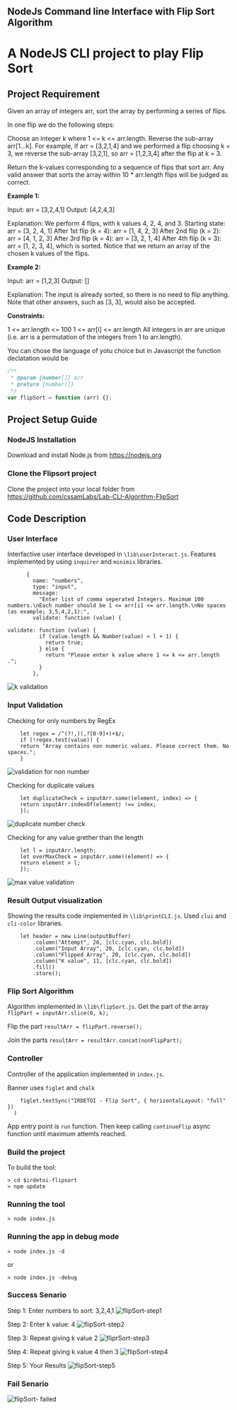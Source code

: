## NodeJs Command line Interface with Flip Sort Algorithm

# **A NodeJS CLI project to play Flip Sort**

## **Project Requirement**

Given an array of integers arr, sort the array by performing a series of flips.

In one flip we do the following steps:

Choose an integer k where 1 <= k <= arr.length.
Reverse the sub-array arr[1...k].
For example, if arr = [3,2,1,4] and we performed a flip choosing k = 3, we reverse the sub-array [3,2,1], so arr = [1,2,3,4] after the flip at k = 3.

Return the k-values corresponding to a sequence of flips that sort arr. Any valid answer that sorts the array within 10 \* arr.length flips will be judged as correct.

**Example 1:**

Input: arr = [3,2,4,1]
Output: [4,2,4,3]

Explanation:
We perform 4 flips, with k values 4, 2, 4, and 3.
Starting state: arr = [3, 2, 4, 1]
After 1st flip (k = 4): arr = [1, 4, 2, 3]
After 2nd flip (k = 2): arr = [4, 1, 2, 3]
After 3rd flip (k = 4): arr = [3, 2, 1, 4]
After 4th flip (k = 3): arr = [1, 2, 3, 4], which is sorted.
Notice that we return an array of the chosen k values of the flips.

**Example 2:**

Input: arr = [1,2,3]
Output: []

Explanation: The input is already sorted, so there is no need to flip anything.
Note that other answers, such as [3, 3], would also be accepted.

**Constraints:**

1 <= arr.length <= 100
1 <= arr[i] <= arr.length
All integers in arr are unique (i.e. arr is a permutation of the integers from 1 to arr.length).

You can chose the language of yotu choice but in Javascript the function declatation would be

```javascript
/**
 * @param {number[]} arr
 * @return {number[]}
 */
var flipSort = function (arr) {};
```

## **Project Setup Guide**

### NodeJS Installation

Download and install Node.js from https://nodejs.org

### Clone the Flipsort project

Clone the project into your local folder from https://github.com/cssamLabs/Lab-CLI-Algorithm-FlipSort

## **Code Description**

### User Interface

Interfactive user interface developed in `\lib\userInteract.js`. Features implemented by using `inquirer` and `minimis` libraries.

```const questions = [
      {
        name: "numbers",
        type: "input",
        message:
          "Enter list of comma seperated Integers. Maximum 100 numbers.\nEach number should be 1 <= arr[i] <= arr.length.\nNo spaces (as example; 3,5,4,2,1):",
        validate: function (value) {
```

```
validate: function (value) {
          if (value.length && Number(value) < l + 1) {
            return true;
          } else {
            return "Please enter k value where 1 <= k <= arr.length .";
          }
        },
```
![k validation](https://user-images.githubusercontent.com/6191308/140938564-9e51816f-880c-43cb-98e5-4d66cae3845b.png)


### Input Validation

Checking for only numbers by RegEx

```
    let regex = /^(?!,)(,?[0-9]+)+$/;
    if (!regex.test(value)) {
    return "Array contains non numeric values. Please correct them. No spaces.";
    }
```
![validation for non number](https://user-images.githubusercontent.com/6191308/140938632-fd8aed72-7543-49ba-9bf4-9d6c23f5fbf2.png)

Checking for duplicate values

```
    let duplicateCheck = inputArr.some((element, index) => {
    return inputArr.indexOf(element) !== index;
    });
```
![duplicate number check](https://user-images.githubusercontent.com/6191308/140938963-5c8ed770-1fcf-48d9-8e8a-cba04cb29ca8.png)

Checking for any value grether than the length

```
    let l = inputArr.length;
    let overMaxCheck = inputArr.some((element) => {
    return element > l;
    });
```
![max value validation](https://user-images.githubusercontent.com/6191308/140938688-41c65e7b-0643-4068-a0da-315be62b4825.png)

### Result Output visualization

Showing the results code implemented in `\lib\printCLI.js`. Used `clui` and `cli-color` libraries.

```
    let header = new Line(outputBuffer)
        .column("Attempt", 20, [clc.cyan, clc.bold])
        .column("Input Array", 20, [clc.cyan, clc.bold])
        .column("Flipped Array", 20, [clc.cyan, clc.bold])
        .column("K value", 11, [clc.cyan, clc.bold])
        .fill()
        .store();
```

### Flip Sort Algorithm

Algorithm implemented in ```\lib\flipSort.js```.
Get the part of the array
```flipPart = inputArr.slice(0, k);```

Flip the part
```resultArr = flipPart.reverse();```

Join the parts
```resultArr = resultArr.concat(nonFlipPart);```

### Controller

Controller of the application implemented in ```index.js```.

Banner uses ```figlet``` and ```chalk```

```chalk.yellow(
    figlet.textSync("IRDETOI - Flip Sort", { horizontalLayout: "full" })
  )
```

App entry point is ```run``` function. Then keep calling ```continueFlip``` async function until maximum attemts reached.

### **Build the project**

To build the tool:

```
> cd $irdetoi-flipsort
> npm update
```

### Running the tool

```
> node index.js
```

### Running the app in debug mode

```
> node index.js -d
```

or

```
> node index.js -debug
```

### Success Senario

Step 1: Enter numbers to sort: 3,2,4,1
![flipSort-step1](https://user-images.githubusercontent.com/6191308/140782873-d54d2f9d-2598-49f3-982f-1e79350e7daf.png)

Step 2: Enter k value: 4
![flipSort-step2](https://user-images.githubusercontent.com/6191308/140783226-61612b28-f035-4eba-9c18-f1b7ab4beb0c.png)

Step 3: Repeat giving k value 2
![fliprSort-step3](https://user-images.githubusercontent.com/6191308/140783315-690391f5-022f-4ef4-9909-b882d6b72575.png)

Step 4: Repeat giving k value 4 then 3
![flipSort-step4](https://user-images.githubusercontent.com/6191308/140783422-f51c386d-29eb-4406-9465-4964f3332eea.png)

Step 5: Your Results
![flipSort-step5](https://user-images.githubusercontent.com/6191308/140783492-66519c3e-3e2b-4fc7-aa79-e53996357ad9.png)

### Fail Senario

![flipSort- failed](https://user-images.githubusercontent.com/6191308/140784365-d6677549-dc46-485c-bf89-f4ea9f79538b.png)

